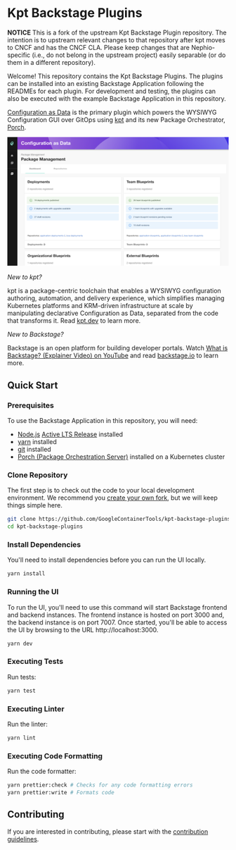 # Kpt Backstage Plugins

**NOTICE** This is a fork of the upstream Kpt Backstage Plugin repository. The
intention is to upstream relevant changes to that repository after kpt moves to
CNCF and has the CNCF CLA. Please keep changes that are Nephio-specific (i.e.,
do not belong in the upstream project) easily separable (or do them in a
different repository).

Welcome! This repository contains the Kpt Backstage Plugins. The plugins can be
installed into an existing Backstage Application following the READMEs for each
plugin. For development and testing, the plugins can also be executed with the
example Backstage Application in this repository.

[Configuration as Data](plugins/cad) is the primary plugin which powers the
WYSIWYG Configuration GUI over GitOps using [kpt](https://kpt.dev/) and its new
Package Orchestrator,
[Porch](https://github.com/GoogleContainerTools/kpt/tree/main/porch).

![CaD Landing Page](images/cad-plugin-landing.png)

_New to kpt?_

kpt is a package-centric toolchain that enables a WYSIWYG configuration
authoring, automation, and delivery experience, which simplifies managing
Kubernetes platforms and KRM-driven infrastructure at scale by manipulating
declarative Configuration as Data, separated from the code that transforms it.
Read [kpt.dev](https://kpt.dev/) to learn more.

_New to Backstage?_

Backstage is an open platform for building developer portals. Watch
[What is Backstage? (Explainer Video) on YouTube](https://www.youtube.com/watch?v=85TQEpNCaU0)
and read [backstage.io](https://backstage.io) to learn more.

## Quick Start

### Prerequisites

To use the Backstage Application in this repository, you will need:

- [Node.js](https://nodejs.org/)
  [Active LTS Release](https://nodejs.org/en/about/releases/) installed
- [yarn](https://classic.yarnpkg.com/en/docs/install) installed
- [git](https://github.com/git-guides/install-git) installed
- [Porch (Package Orchestration Server)](https://kpt.dev/guides/porch-installation)
  installed on a Kubernetes cluster

### Clone Repository

The first step is to check out the code to your local development environment.
We recommend you
[create your own fork](https://docs.github.com/en/get-started/quickstart/fork-a-repo),
but we will keep things simple here.

```bash
git clone https://github.com/GoogleContainerTools/kpt-backstage-plugins.git
cd kpt-backstage-plugins
```

### Install Dependencies

You'll need to install dependencies before you can run the UI locally.

```bash
yarn install
```

### Running the UI

To run the UI, you'll need to use this command will start Backstage frontend and
backend instances. The frontend instance is hosted on port 3000 and, the backend
instance is on port 7007. Once started, you'll be able to access the UI by
browsing to the URL http://localhost:3000.

```bash
yarn dev
```

### Executing Tests

Run tests:

```bash
yarn test
```

### Executing Linter

Run the linter:

```bash
yarn lint
```

### Executing Code Formatting

Run the code formatter:

```bash
yarn prettier:check # Checks for any code formatting errors
yarn prettier:write # Formats code
```

## Contributing

If you are interested in contributing, please start with the
[contribution guidelines](CONTRIBUTING.md).
